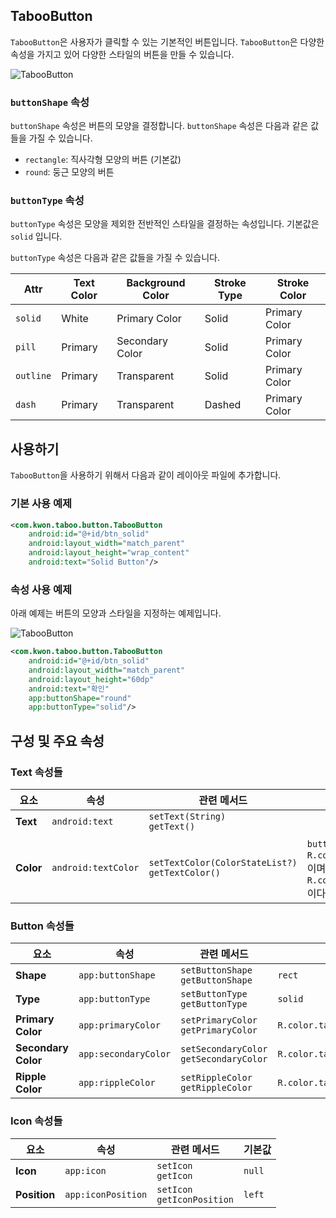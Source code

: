 ## TabooButton
`TabooButton`은 사용자가 클릭할 수 있는 기본적인 버튼입니다. `TabooButton`은 다양한 속성을 가지고 있어 다양한 스타일의 버튼을 만들 수 있습니다.

![TabooButton](https://github.com/HanJunKwon/Taboo/blob/feature/readme/docs/assets/buttons/taboo_button.png)

### `buttonShape` 속성
`buttonShape` 속성은 버튼의 모양을 결정합니다. `buttonShape` 속성은 다음과 같은 값들을 가질 수 있습니다.
- `rectangle`: 직사각형 모양의 버튼 (기본값)
- `round`: 둥근 모양의 버튼

### `buttonType` 속성
`buttonType` 속성은 모양을 제외한 전반적인 스타일을 결정하는 속성입니다. 기본값은 `solid` 입니다.

`buttonType` 속성은 다음과 같은 값들을 가질 수 있습니다.


| Attr      | Text Color  | Background Color | Stroke Type  | Stroke Color  |
|-----------|-------------|------------------|--------------|---------------|
| `solid`   | White       | Primary Color    | Solid        | Primary Color |
| `pill`    | Primary     | Secondary Color  | Solid        | Primary Color |
| `outline` | Primary     | Transparent      | Solid        | Primary Color |
| `dash`    | Primary     | Transparent      | Dashed       | Primary Color |


## 사용하기
`TabooButton`을 사용하기 위해서 다음과 같이 레이아웃 파일에 추가합니다.

### 기본 사용 예제
```xml
<com.kwon.taboo.button.TabooButton
    android:id="@+id/btn_solid"
    android:layout_width="match_parent"
    android:layout_height="wrap_content"
    android:text="Solid Button"/>
```

### 속성 사용 예제
아래 예제는 버튼의 모양과 스타일을 지정하는 예제입니다.

![TabooButton](https://github.com/HanJunKwon/Taboo/blob/feature/readme/docs/assets/buttons/taboo_button_shape_round_type_solid.png)

```xml
<com.kwon.taboo.button.TabooButton
    android:id="@+id/btn_solid"
    android:layout_width="match_parent"
    android:layout_height="60dp"
    android:text="확인"
    app:buttonShape="round"
    app:buttonType="solid"/>
```

## 구성 및 주요 속성

### Text 속성들
| 요소        | 속성                  | 관련 메서드                                               | 기본값                                                                                     |
|-----------|---------------------|------------------------------------------------------|-----------------------------------------------------------------------------------------|
| **Text**  | `android:text`      | `setText(String)`<br/>`getText()`                    | ` `                                                                                     |
| **Color** | `android:textColor` | `setTextColor(ColorStateList?)`<br/>`getTextColor()` | `buttonTye`이 `solid`이면 `R.color.white`<br/>이며 그 외에는 `R.color.taboo_vibrant_blue_01` 이다. |

### Button 속성들
| 요소                  | 속성                   | 관련 메서드                                      | 기본값                                 |
|---------------------|----------------------|---------------------------------------------|-------------------------------------|
| **Shape**           | `app:buttonShape`    | `setButtonShape`<br/>`getButtonShape`       | `rect`                              |
| **Type**            | `app:buttonType`     | `setButtonType`<br/>`getButtonType`         | `solid`                             |
| **Primary Color**   | `app:primaryColor`   | `setPrimaryColor`<br/>`getPrimaryColor`     | `R.color.taboo_vibrant_blue_01`     |
| **Secondary Color** | `app:secondaryColor` | `setSecondaryColor`<br/>`getSecondaryColor` | `R.color.taboo_blue_06`             |
| **Ripple Color**    | `app:rippleColor`    | `setRippleColor`<br/>`getRippleColor`       | `R.color.taboo_button_ripple_color` |

### Icon 속성들
| 요소           | 속성                 | 관련 메서드                          | 기본값    |
|--------------|--------------------|---------------------------------|--------|
| **Icon**     | `app:icon`         | `setIcon`<br/>`getIcon`         | `null` |
| **Position** | `app:iconPosition` | `setIcon`<br/>`getIconPosition` | `left` |